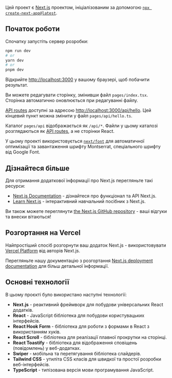 Цей проект є [Next.js](https://nextjs.org/) проектом, ініціалізованим за допомогою [`npx create-next-app@latest`](https://github.com/vercel/next.js/tree/canary/packages/create-next-app).

## Початок роботи

Спочатку запустіть сервер розробки:

```bash
npm run dev
# or
yarn dev
# or
pnpm dev
```

Відкрийте [http://localhost:3000](http://localhost:3000) у вашому браузері, щоб побачити результат.

Ви можете редагувати сторінку, змінивши файл `pages/index.tsx`. Сторінка автоматично оновлюється при редагуванні файлу.

[API routes](https://nextjs.org/docs/api-routes/introduction) доступні за адресою [http://localhost:3000/api/hello](http://localhost:3000/api/hello). Цей кінцевий пункт можна змінити у файл `pages/api/hello.ts`.

Каталог `pages/api` відображається як `/api/*`. Файли у цьому каталозі розглядаються як [API routes](https://nextjs.org/docs/api-routes/introduction), а не сторінки React.

У цьому проекті використовується [`next/font`](https://nextjs.org/docs/basic-features/font-optimization) для автоматичної оптимізації та завантаження шрифту Montserrat, спеціального шрифту від Google Font.

## Дізнайтеся більше

Для отримання додаткової інформації про Next.js перегляньте такі ресурси:

- [Next.js Documentation](https://nextjs.org/docs) - дізнайтеся про функціонал та API Next.js.
- [Learn Next.js](https://nextjs.org/learn) - інтерактивний навчальний посібник з Next.js.

Ви також можете переглянути [the Next.js GitHub repository](https://github.com/vercel/next.js/) - ваші відгуки та внески вітаються!

## Розгортання на Vercel

Найпростіший спосіб розгорнути ваш додаток Next.js - використовувати [Vercel Platform](https://vercel.com/new?utm_medium=default-template&filter=next.js&utm_source=create-next-app&utm_campaign=create-next-app-readme) від авторів Next.js.

Перегляньте нашу документацію з розгортання [Next.js deployment documentation](https://nextjs.org/docs/deployment) для більш детальної інформації.

## Основні технології

В цьому проєкті було використано наступні технології:

- **Next.js** - реактивний фреймворк для побудови універсальних React додатків.
- **React** - JavaScript бібліотека для побудови користувацьких інтерфейсів.
- **React Hook Form** - бібліотека для роботи з формами в React з використанням хуків.
- **React Scroll** - бібліотека для реалізації плавної прокрутки на сторінці.
- **React Toastify** - бібліотека для відображення сповіщень (повідомлень) у веб-додатках.
- **Swiper** - мобільна та перетягування бібліотека слайдерів.
- **Tailwind CSS** - утиліта CSS класів для швидкої та простої розробки веб-інтерфейсів.
- **TypeScript** - типізована версія мови програмування JavaScript.
